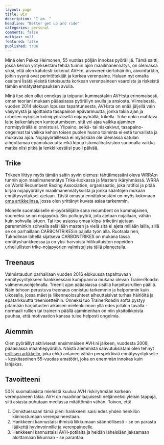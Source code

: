 ```yaml
---
layout: page
title: Bio
description: "I am. "
headline: "Better get up and ride"
categories: personal
comments: false
mathjax: null
featured: false
published: true
---
```


Minä olen Pekka Heimonen, 55 vuotias pöljän innokas pyöräilijä. Tämä saitti, jossa kerron yrityksestäni
tehdä tunnin ajon maailmanennätys, on olemassa siksi, että olen kahdesti kokenut AVH:n, 
aivoverenkiertohäiriön, aivoinfarktin, joihin syynä ovat perintötekijät ja korkea verenpaine. Haluan nyt 
omalta osaltani lisätä yleistä tietoisuutta korkean verenpaineen vaaroista ja riskeistä tämän ennätystempauksen avulla. 

Minä itse olen ollut onnekas ja toipunut kummastakin AVH:sta erinomaisesti, oman teoriani mukaan pääasiassa pyöräilyn 
avulla ja ansiosta. Viimeisestä, vuoden 2014 elokuun lopussa tapahtuneesta, AVH:sta on enää jäljellä vain väsymystä ja ajoittaista tasapainon epävarmuutta,
jonka takia ajan ja urheilen nykyisin kolmipyöräisellä nojapyörällä, trikella. Trike onkin mahtava laite kaikenlaiseen
kuntoutumiseen, sitä voi ajaa vaikka ajaminen normipyörällä ei onnistuisi. Ylipaino, selkä- tai niskakivut,
tasapaino-ongelmat tai vaikka kehon toisen puolen huono toiminta ei estä turvallista ja mukavaa ajoa. Nojapyöräillessä
ei myöskään ole olemassa satulan aiheuttamaa epämukavuutta eikä kipua istumalihaksiston suunnalla vaikka matka olisi pitkä ja
lenkki kestäisi puoli päivää.

## Trike

Trikeen liittyy myös tämän saitin syvin olemus: tähtäimessäni oleva WRRA:n tunnin ajon maailmanennätys Trike-luokassa ja Masters ikäryhmässä.
WRRA on World Recumbent Racing Association, organisaatio, joka ratifioi ja pitää kirjaa nojapyöräilyn maailmanennätyksistä ja
jonka sääntöjen mukaan ennätysyritykset ajetaan. Tästä omasta ennätyksestäni on myös kokonaan [oma artikkelinsa](../fi/projekti), 
jossa olen yrittänyt kuvata asiaa tarkemmin.

Monelle suomalaiselle ei-pyöräilijälle sana recumbent on kummajainen, suomeksi se on
nojapyörä. Siis polkupyörä, jota ajetaan nojallaan, vähän kuin sohvalla istuen. Tai itse asiassa omaa kilpa-trikeäni ajetaan paremminkin
sohvalla selällään maaten ja vielä sitä ei ajeta millään lailla, sillä se on parhaillaan CARBONTRIKESin pajalla työn alla.
Ruotsalainen, Tukholman lähellä sijatseva CARBONTRIKES on mukana tässä ennätyshankkeessa ja on yksi harvoista hiilikuituisten 
nopeiden urheilullisten trike-nojapyörien valmistajista tällä planeetalla.

## Treenaus

Valmistaudun parhaillaan vuoden 2016  elokuussa tapahtuvaan ennätysyritykseen hankkeessani kumppanina mukana olevan 
TrainerRoad:n valmennusohjelmalla. Treenit ajan pääasiassa sisällä harjoitusrullien päällä. Näin tehoon perustuva treenaus
onnistuu tarkemmin ja helpommin kuin ulkosalla, jossa mäet ja liikenneolosuhteet aiheuttaisivat turhaa häiriöitä ja 
epätarkkuutta treenisetteihin. Onneksi tuo TrainerRoadin softa pystyy pitämään harjoitusten aikaisen mielenkiinnon yllä
edes jollakin tavalla - normaali rullien tai trainerin päällä ajaminenhan on niin yksitoikkoista puuhaa, että motivaation
kanssa tulee helposti ongelmia.

## Aiemmin
Olen pyöräillyt aktiivisesti ensimmäisen AVH:ni jälkeen, vuodesta 2008, pääasiassa maantiepyörällä. Näistä aiemmista saavutuksistani olen tehnyt [erillisen artikkelin](/fi/ccv),
joka ehkä antanee vähän perspektiiviä ennätysyritykselle - keskitasoinen 55-vuotias amatööri, joka on enemmän innokas kuin lahjakas.

## Tavoitteeni

50% suomalaisista miehistä kuuluu AVH riskiryhmään
korkean verenpaineen takia. AVH on maailmanlaajuisesti neljänneksi yleisin tappaja, silti asiasta puhutaan mediassa
mitättömän vähän. Toivon, että 

1. Onnistuessaan tämä pieni hankkeeni saisi edes yhden henkilön kiinnostumaan verenpaineestaan.
2. Hankkeeni kannustaisi ihmisiä liikkumaan säännöllisesti - se on parasta lääkettä hyvinvoinnille ja verenpaineelle.
3. Hankkeeni kannustaisi AVH-potilaita ja heidän läheisiään jaksamaan aloittamaan liikunnan - se parantaa.
  

